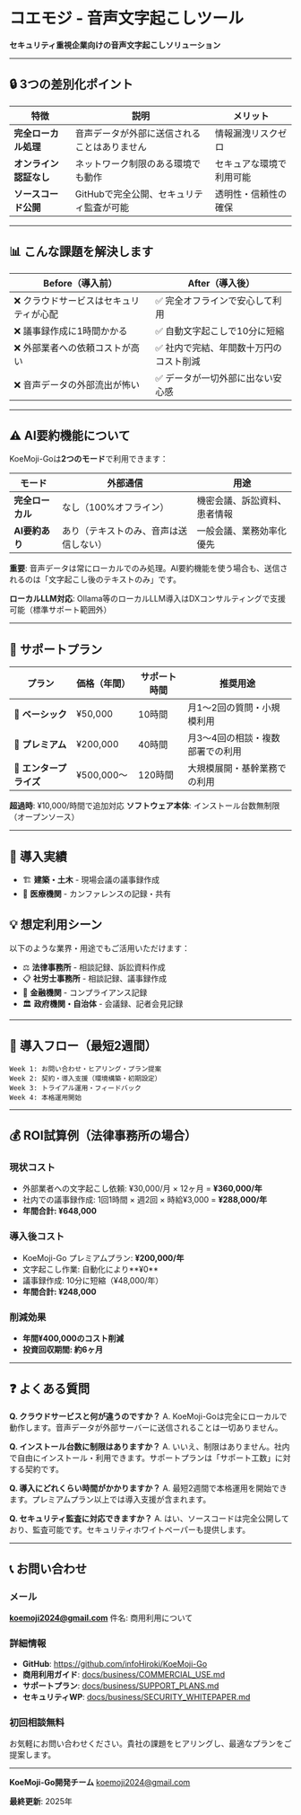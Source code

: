 # コエモジ - 音声文字起こしツール

**セキュリティ重視企業向けの音声文字起こしソリューション**

---

## 🔒 3つの差別化ポイント

| 特徴 | 説明 | メリット |
|------|------|---------|
| **完全ローカル処理** | 音声データが外部に送信されることはありません | 情報漏洩リスクゼロ |
| **オンライン認証なし** | ネットワーク制限のある環境でも動作 | セキュアな環境で利用可能 |
| **ソースコード公開** | GitHubで完全公開、セキュリティ監査が可能 | 透明性・信頼性の確保 |

---

## 📊 こんな課題を解決します

| Before（導入前） | After（導入後） |
|----------------|---------------|
| ❌ クラウドサービスはセキュリティが心配 | ✅ 完全オフラインで安心して利用 |
| ❌ 議事録作成に1時間かかる | ✅ 自動文字起こしで10分に短縮 |
| ❌ 外部業者への依頼コストが高い | ✅ 社内で完結、年間数十万円のコスト削減 |
| ❌ 音声データの外部流出が怖い | ✅ データが一切外部に出ない安心感 |

---

## ⚠️ AI要約機能について

KoeMoji-Goは**2つのモード**で利用できます：

| モード | 外部通信 | 用途 |
|--------|---------|------|
| **完全ローカル** | なし（100%オフライン） | 機密会議、訴訟資料、患者情報 |
| **AI要約あり** | あり（テキストのみ、音声は送信しない） | 一般会議、業務効率化優先 |

**重要**: 音声データは常にローカルでのみ処理。AI要約機能を使う場合も、送信されるのは「文字起こし後のテキストのみ」です。

**ローカルLLM対応**: Ollama等のローカルLLM導入はDXコンサルティングで支援可能（標準サポート範囲外）

---

## 💼 サポートプラン

| プラン | 価格（年間） | サポート時間 | 推奨用途 |
|--------|------------|-------------|---------|
| **🥉 ベーシック** | ¥50,000 | 10時間 | 月1〜2回の質問・小規模利用 |
| **🥈 プレミアム** | ¥200,000 | 40時間 | 月3〜4回の相談・複数部署での利用 |
| **🥇 エンタープライズ** | ¥500,000〜 | 120時間 | 大規模展開・基幹業務での利用 |

**超過時**: ¥10,000/時間で追加対応
**ソフトウェア本体**: インストール台数無制限（オープンソース）

---

## 🏢 導入実績

- 🏗️ **建築・土木** - 現場会議の議事録作成
- 🏥 **医療機関** - カンファレンスの記録・共有

## 💡 想定利用シーン

以下のような業界・用途でもご活用いただけます：

- ⚖️ **法律事務所** - 相談記録、訴訟資料作成
- 📋 **社労士事務所** - 相談記録、議事録作成
- 🏦 **金融機関** - コンプライアンス記録
- 🏛️ **政府機関・自治体** - 会議録、記者会見記録

---

## 🚀 導入フロー（最短2週間）

```
Week 1: お問い合わせ・ヒアリング・プラン提案
Week 2: 契約・導入支援（環境構築・初期設定）
Week 3: トライアル運用・フィードバック
Week 4: 本格運用開始
```

---

## 💰 ROI試算例（法律事務所の場合）

### 現状コスト
- 外部業者への文字起こし依頼: ¥30,000/月 × 12ヶ月 = **¥360,000/年**
- 社内での議事録作成: 1回1時間 × 週2回 × 時給¥3,000 = **¥288,000/年**
- **年間合計: ¥648,000**

### 導入後コスト
- KoeMoji-Go プレミアムプラン: **¥200,000/年**
- 文字起こし作業: 自動化により**¥0**
- 議事録作成: 10分に短縮（¥48,000/年）
- **年間合計: ¥248,000**

### 削減効果
- **年間¥400,000のコスト削減**
- **投資回収期間: 約6ヶ月**

---

## ❓ よくある質問

**Q. クラウドサービスと何が違うのですか？**
A. KoeMoji-Goは完全にローカルで動作します。音声データが外部サーバーに送信されることは一切ありません。

**Q. インストール台数に制限はありますか？**
A. いいえ、制限はありません。社内で自由にインストール・利用できます。サポートプランは「サポート工数」に対する契約です。

**Q. 導入にどれくらい時間がかかりますか？**
A. 最短2週間で本格運用を開始できます。プレミアムプラン以上では導入支援が含まれます。

**Q. セキュリティ監査に対応できますか？**
A. はい、ソースコードは完全公開しており、監査可能です。セキュリティホワイトペーパーも提供します。

---

## 📞 お問い合わせ

### メール
**koemoji2024@gmail.com**
件名: 商用利用について

### 詳細情報
- **GitHub**: https://github.com/infoHiroki/KoeMoji-Go
- **商用利用ガイド**: [docs/business/COMMERCIAL_USE.md](COMMERCIAL_USE.md)
- **サポートプラン**: [docs/business/SUPPORT_PLANS.md](SUPPORT_PLANS.md)
- **セキュリティWP**: [docs/business/SECURITY_WHITEPAPER.md](SECURITY_WHITEPAPER.md)

### 初回相談無料
お気軽にお問い合わせください。貴社の課題をヒアリングし、最適なプランをご提案します。

---

**KoeMoji-Go開発チーム**
koemoji2024@gmail.com

**最終更新**: 2025年
